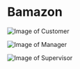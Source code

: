 # Bamazon


![Image of Customer](https://github.com/Mark-Mikelonis/Bamazon/tree/master/images/customer.gif?raw=true)

![Image of Manager](https://github.com/Mark-Mikelonis/Bamazon/tree/master/images/manager.gif?raw=true)

![Image of Supervisor](https://github.com/Mark-Mikelonis/Bamazon/tree/master/images/supervisor.gif?raw=true)
